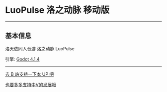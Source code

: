 # LuoPulse 洛之动脉 移动版

---

## 基本信息

洛天依同人音游 洛之动脉 LuoPulse

引擎: [Godot 4.1.4](https://godotengine.org/download/archive/4.1.4-stable)

---

[去 B 站支持一下本 UP 吧](https://www.bilibili.com/video/BV1dr421T7Ea/?share_source=copy_web&vd_source=2209f3963a4e14b09226220545354335)

[也要多多支持中V的发展哦](https://space.bilibili.com/10878474?spm_id_from=333.337.0.0)
